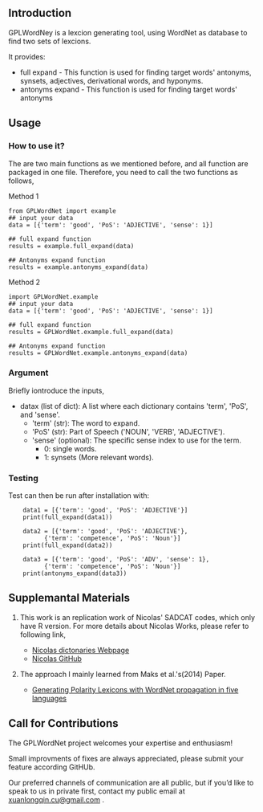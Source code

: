 
## Introduction
GPLWordNey is a lexcion generating tool, using WordNet as database to find two sets of lexcions.

It provides:
- full expand - This function is used for finding target words' antonyms, synsets, adjectives, derivational words, and hyponyms.
- antonyms expand - This function is used for finding target words' antonyms


## Usage
### How to use it?
The are two main functions as we mentioned before, and all function are packaged in one file. Therefore, you need to call the two functions as follows, 

Method 1
```{python}
from GPLWordNet import example
## input your data
data = [{'term': 'good', 'PoS': 'ADJECTIVE', 'sense': 1}]

## full expand function
results = example.full_expand(data)

## Antonyms expand function
results = example.antonyms_expand(data)
```

Method 2
```{python}
import GPLWordNet.example
## input your data
data = [{'term': 'good', 'PoS': 'ADJECTIVE', 'sense': 1}]

## full expand function
results = GPLWordNet.example.full_expand(data)

## Antonyms expand function
results = GPLWordNet.example.antonyms_expand(data)
```

### Argument
Briefly iontroduce the inputs,
- datax (list of dict): A list where each dictionary contains 'term', 'PoS', and 'sense'.
  - 'term' (str): The word to expand.
  - 'PoS' (str): Part of Speech ('NOUN', 'VERB', 'ADJECTIVE').
  - 'sense' (optional): The specific sense index to use for the term.
    - 0: single words.
    - 1: synsets (More relevant words).

### Testing
Test can then be run after installation with:
```{python}
    data1 = [{'term': 'good', 'PoS': 'ADJECTIVE'}]
    print(full_expand(data1))
    
    data2 = [{'term': 'good', 'PoS': 'ADJECTIVE'},
          {'term': 'competence', 'PoS': 'Noun'}]
    print(full_expand(data2))
    
    data3 = [{'term': 'good', 'PoS': 'ADV', 'sense': 1},
          {'term': 'competence', 'PoS': 'Noun'}]
    print(antonyms_expand(data3))
```
## Supplemantal Materials
1. This work is an replication work of Nicolas' SADCAT codes, which only have R version. For more details about Nicolas Works, please refer to following link,
   - [Nicolas dictonaries Webpage](https://gandalfnicolas.github.io/SADCAT/)
   - [Nicolas GitHub](https://github.com/gandalfnicolas/SADCAT)

2. The approach I mainly learned from Maks et al.'s(2014) Paper.
   - [Generating Polarity Lexicons with WordNet propagation in five languages](http://www.lrec-conf.org/proceedings/lrec2014/pdf/847_Paper.pdf)

## Call for Contributions
The GPLWordNet project welcomes your expertise and enthusiasm!

Small improvments of fixes are always appreciated, please submit your feature according GitHUb.

Our preferred channels of communication are all public, but if you’d like to speak to us in private first, contact my public email at xuanlongqin.cu@gmail.com . 

